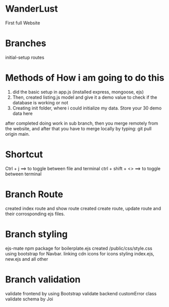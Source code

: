 # WanderLust
First full Website

# Branches

initial-setup
routes

# Methods of How i am going to do this

1. did the basic setup in app.js (installed express, mongoose, ejs)
2. Then, created listing.js model and give it a demo value to check if the database is working or not
3. Creating init folder, where i could initialize my data. Store your 30 demo data here

after completed doing work in sub branch, then you merge remotely from the website, and after that you have to merge locally by typing: git pull origin main.
# Shortcut
Ctrl + j ==> to toggle between file and terminal
ctrl + shift + <> ==> to toggle between terminal


# Branch Route
created index route and show route
created create route, update route and their corrosponding ejs files.

# Branch styling
ejs-mate npm package for boilerplate.ejs
created /public/css/style.css
using bootstrap for Navbar.
linking cdn icons for icons
styling index.ejs, new.ejs and all other

# Branch validation
validate frontend by using Bootstrap
validate backend 
customError class
validate schema by Joi